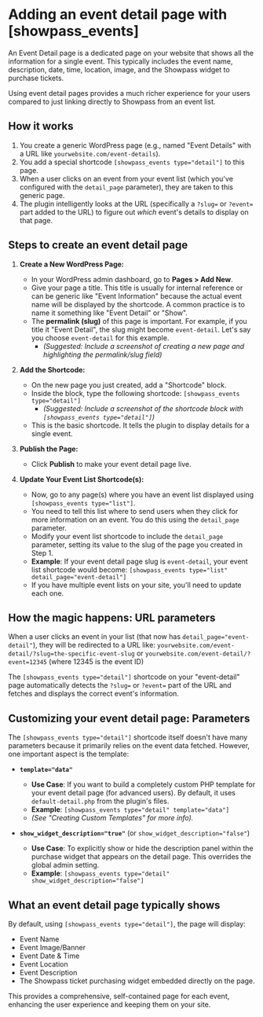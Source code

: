 # Adding an event detail page with [showpass_events]

An Event Detail page is a dedicated page on your website that shows all the information for a single event. This typically includes the event name, description, date, time, location, image, and the Showpass widget to purchase tickets.

Using event detail pages provides a much richer experience for your users compared to just linking directly to Showpass from an event list.

## How it works

1.  You create a generic WordPress page (e.g., named "Event Details" with a URL like `yourwebsite.com/event-details`).
2.  You add a special shortcode `[showpass_events type="detail"]` to this page.
3.  When a user clicks on an event from your event list (which you've configured with the `detail_page` parameter), they are taken to this generic page.
4.  The plugin intelligently looks at the URL (specifically a `?slug=` or `?event=` part added to the URL) to figure out _which_ event's details to display on that page.

## Steps to create an event detail page

1.  **Create a New WordPress Page:**

    - In your WordPress admin dashboard, go to **Pages > Add New**.
    - Give your page a title. This title is usually for internal reference or can be generic like "Event Information" because the actual event name will be displayed by the shortcode. A common practice is to name it something like "Event Detail" or "Show".
    - The **permalink (slug)** of this page is important. For example, if you title it "Event Detail", the slug might become `event-detail`. Let's say you choose `event-detail` for this example.
      - _(Suggested: Include a screenshot of creating a new page and highlighting the permalink/slug field)_

2.  **Add the Shortcode:**

    - On the new page you just created, add a "Shortcode" block.
    - Inside the block, type the following shortcode:
      `[showpass_events type="detail"]`
      - _(Suggested: Include a screenshot of the shortcode block with `[showpass_events type="detail"]`)_
    - This is the basic shortcode. It tells the plugin to display details for a single event.

3.  **Publish the Page:**

    - Click **Publish** to make your event detail page live.

4.  **Update Your Event List Shortcode(s):**
    - Now, go to any page(s) where you have an event list displayed using `[showpass_events type="list"]`.
    - You need to tell this list where to send users when they click for more information on an event. You do this using the `detail_page` parameter.
    - Modify your event list shortcode to include the `detail_page` parameter, setting its value to the slug of the page you created in Step 1.
    - **Example**: If your event detail page slug is `event-detail`, your event list shortcode would become:
      `[showpass_events type="list" detail_page="event-detail"]`
    - If you have multiple event lists on your site, you'll need to update each one.

## How the magic happens: URL parameters

When a user clicks an event in your list (that now has `detail_page="event-detail"`), they will be redirected to a URL like:
`yourwebsite.com/event-detail/?slug=the-specific-event-slug`
or
`yourwebsite.com/event-detail/?event=12345` (where 12345 is the event ID)

The `[showpass_events type="detail"]` shortcode on your "event-detail" page automatically detects the `?slug=` or `?event=` part of the URL and fetches and displays the correct event's information.

## Customizing your event detail page: Parameters

The `[showpass_events type="detail"]` shortcode itself doesn't have many parameters because it primarily relies on the event data fetched. However, one important aspect is the template:

- **`template="data"`**

  - **Use Case**: If you want to build a completely custom PHP template for your event detail page (for advanced users). By default, it uses `default-detail.php` from the plugin's files.
  - **Example**: `[showpass_events type="detail" template="data"]`
  - _(See "Creating Custom Templates" for more info)._

- **`show_widget_description="true"`** (or `show_widget_description="false"`)
  - **Use Case**: To explicitly show or hide the description panel within the purchase widget that appears on the detail page. This overrides the global admin setting.
  - **Example**: `[showpass_events type="detail" show_widget_description="false"]`

## What an event detail page typically shows

By default, using `[showpass_events type="detail"]`, the page will display:

- Event Name
- Event Image/Banner
- Event Date & Time
- Event Location
- Event Description
- The Showpass ticket purchasing widget embedded directly on the page.

This provides a comprehensive, self-contained page for each event, enhancing the user experience and keeping them on your site.
